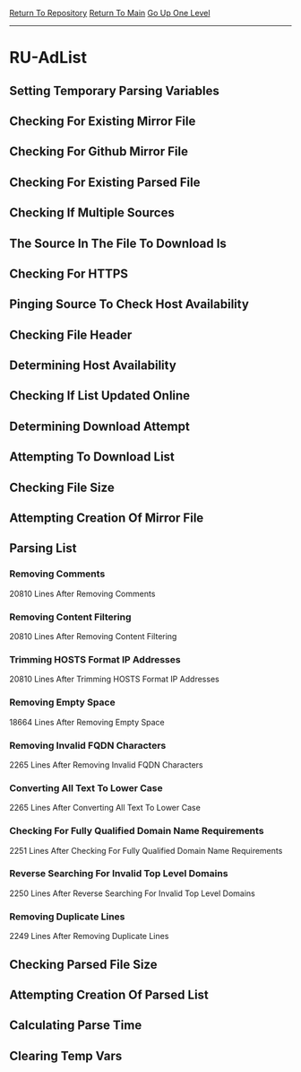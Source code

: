 [Return To Repository](https://github.com/deathbybandaid/piholeparser/)
[Return To Main](https://github.com/deathbybandaid/piholeparser/blob/master/RecentRunLogs/Mainlog.md)
[Go Up One Level](https://github.com/deathbybandaid/piholeparser/blob/master/RecentRunLogs/TopLevelScripts/30-Processing-External-Blacklists.md)
____________________________________
# RU-AdList
## Setting Temporary Parsing Variables
## Checking For Existing Mirror File
## Checking For Github Mirror File
## Checking For Existing Parsed File
## Checking If Multiple Sources
## The Source In The File To Download Is
## Checking For HTTPS
## Pinging Source To Check Host Availability
## Checking File Header
## Determining Host Availability
## Checking If List Updated Online
## Determining Download Attempt
## Attempting To Download List
## Checking File Size
## Attempting Creation Of Mirror File
## Parsing List
### Removing Comments
20810 Lines After Removing Comments
### Removing Content Filtering
20810 Lines After Removing Content Filtering
### Trimming HOSTS Format IP Addresses
20810 Lines After Trimming HOSTS Format IP Addresses
### Removing Empty Space
18664 Lines After Removing Empty Space
### Removing Invalid FQDN Characters
2265 Lines After Removing Invalid FQDN Characters
### Converting All Text To Lower Case
2265 Lines After Converting All Text To Lower Case
### Checking For Fully Qualified Domain Name Requirements
2251 Lines After Checking For Fully Qualified Domain Name Requirements
### Reverse Searching For Invalid Top Level Domains
2250 Lines After Reverse Searching For Invalid Top Level Domains
### Removing Duplicate Lines
2249 Lines After Removing Duplicate Lines
## Checking Parsed File Size
## Attempting Creation Of Parsed List
## Calculating Parse Time
## Clearing Temp Vars

